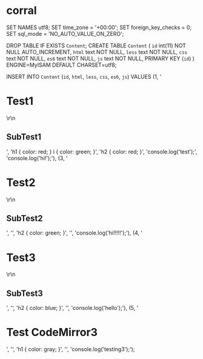# corral

SET NAMES utf8;
SET time_zone = '+00:00';
SET foreign_key_checks = 0;
SET sql_mode = 'NO_AUTO_VALUE_ON_ZERO';

DROP TABLE IF EXISTS `Content`;
CREATE TABLE `Content` (
  `id` int(11) NOT NULL AUTO_INCREMENT,
  `html` text NOT NULL,
  `less` text NOT NULL,
  `css` text NOT NULL,
  `es6` text NOT NULL,
  `js` text NOT NULL,
  PRIMARY KEY (`id`)
) ENGINE=MyISAM DEFAULT CHARSET=utf8;

INSERT INTO `Content` (`id`, `html`, `less`, `css`, `es6`, `js`) VALUES
(1,	'<h1>Test1</h1>\r\n<h2>SubTest1</h2>',	'h1 { color: red; } i { color: green; }',	'h2 { color: red; }',	'console.log(\'test\');',	'console.log(\'hi!\');'),
(3,	'<h1>Test2</h1>\r\n<h2>SubTest2</h2>',	'',	'h2 { color: green; }',	'',	'console.log(\'hi!!!!!\');'),
(4,	'<h1>Test3</h1>\r\n<h2>SubTest3</h2>',	'',	'h2 { color: blue; }',	'',	'console.log(\'hello\');'),
(5,	'<h1> Test CodeMirror3</h1>',	'',	'h1 { color: gray; }',	'',	'console.log(\'testing3\');');
